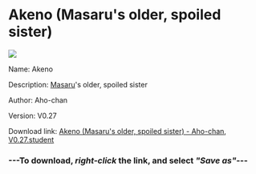 # Akeno (Masaru's older, spoiled sister)

<img src = "https://raw.githubusercontent.com/Arbiter1223/Koukou-Gurashi-Custom-Students/master/Students/Files/Akeno%20(Masaru's%20older%2C%20spoiled%20sister).png">

Name: Akeno

Description: <a href="Masaru%20(A%20yandere%20gamer%20boy).md">Masaru</a>'s older, spoiled sister

Author: Aho-chan

Version: V0.27

Download link: <a href="https://raw.githubusercontent.com/Arbiter1223/Koukou-Gurashi-Custom-Students/master/Students/Files/Akeno%20(Masaru's%20older%2C%20spoiled%20sister)%20-%20Aho-chan%2C%20V0.27.student">Akeno (Masaru's older, spoiled sister) - Aho-chan, V0.27.student</a>

### ---**To download, _right-click_ the link, and select _"Save as"_**---

